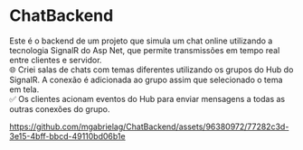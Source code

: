 # ChatBackend

Este é o backend de um projeto que simula um chat online utilizando a tecnologia SignalR do Asp Net, que permite transmissões em tempo real entre clientes e servidor. <br />
🌐 Criei salas de chats com temas diferentes utilizando os grupos do Hub do SignalR. A conexão é adicionada ao grupo assim que selecionado o tema em tela. <br />
✅ Os clientes acionam eventos do Hub para enviar mensagens a todas as outras conexões do grupo.

https://github.com/mgabrielag/ChatBackend/assets/96380972/77282c3d-3e15-4bff-bbcd-49110bd06b1e

